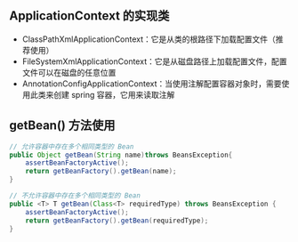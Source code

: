 ## ApplicationContext 的实现类

- ClassPathXmlApplicationContext：它是从类的根路径下加载配置文件（推荐使用）
- FileSystemXmlApplicationContext：它是从磁盘路径上加载配置文件，配置文件可以在磁盘的任意位置
- AnnotationConfigApplicationContext：当使用注解配置容器对象时，需要使用此类来创建 spring 容器，它用来读取注解

## getBean() 方法使用
```java
// 允许容器中存在多个相同类型的 Bean 
public Object getBean(String name)throws BeansException{
    assertBeanFactoryActive();
    return getBeanFactory().getBean(name);
}
```
```java
// 不允许容器中存在多个相同类型的 Bean 
public <T> T getBean(Class<T> requiredType) throws BeansException {
    assertBeanFactoryActive();
    return getBeanFactory().getBean(requiredType);
}
```